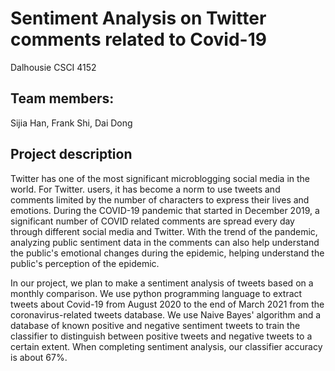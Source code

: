 # Sentiment Analysis on Twitter comments related to Covid-19
Dalhousie CSCI 4152

## Team members:

Sijia Han, Frank Shi, Dai Dong

## Project description 
Twitter has one of the most significant microblogging social media in the world. For Twitter. users, it has become a norm to use tweets and comments limited by the number of characters to express their lives and emotions. During the COVID-19 pandemic that started in December 2019, a significant number of COVID related comments are spread every day through different social media and Twitter. With the trend of the pandemic, analyzing public sentiment data in the comments can also help understand the public's emotional changes during the epidemic, helping understand the public's perception of the epidemic. 


In our project, we plan to make a sentiment analysis of tweets based on a monthly comparison. We use python programming language to extract tweets about Covid-19 from August 2020 to the end of March 2021 from the coronavirus-related tweets database. We use Naive Bayes' algorithm and a database of known positive and negative sentiment tweets to train the classifier to distinguish between positive tweets and negative tweets to a certain extent. When completing sentiment analysis, our classifier accuracy is about 67%.
